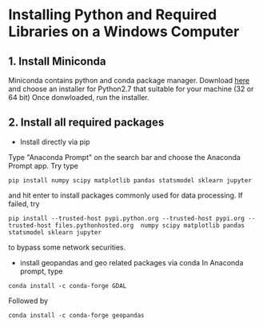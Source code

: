 # Installing Python and Required Libraries on a Windows Computer

## 1. Install Miniconda
Miniconda contains python and conda package manager. Download [here](https://conda.io/miniconda.html) and choose an installer for Python2.7 that suitable for your machine (32 or 64 bit)
Once donwloaded, run the installer.

## 2. Install all required packages
- Install directly via pip

Type "Anaconda Prompt" on the search bar and choose the Anaconda Prompt app.
Try type 
```
pip install numpy scipy matplotlib pandas statsmodel sklearn jupyter
``` 
and hit enter to install packages commonly used for data processing.
If failed, try
```
pip install --trusted-host pypi.python.org --trusted-host pypi.org --trusted-host files.pythonhosted.org  numpy scipy matplotlib pandas statsmodel sklearn jupyter
```
to bypass some network securities.

- install geopandas and geo related packages via conda
In Anaconda prompt, type
```
conda install -c conda-forge GDAL
```
Followed by
```
conda install -c conda-forge geopandas
```
